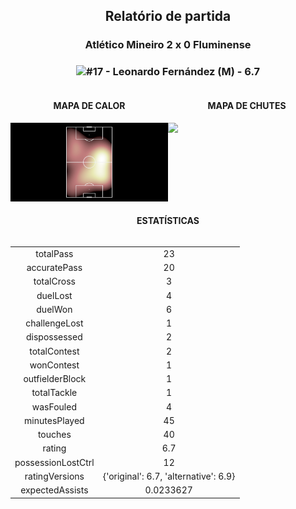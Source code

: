 <h2 style="text-align: center;">Relatório de partida</h3>

<h3 style="text-align: center;">Atlético Mineiro 2 x 0 Fluminense</h3>

<h3 style="text-align: center;"><img src="https://api.sofascore.com/api/v1/player/846411/image">#17 - Leonardo Fernández (M) - 6.7</h3>

<div style="text-align: left; display: grid; grid-template-columns: 1fr 1fr;">
  <div>
    <h4 style="text-align: center;">MAPA DE CALOR</h3>
    <img src=../players/heatmaps/11067499_846411.png>
</div>
  <div>
    <h4 style="text-align: center;">MAPA DE CHUTES</h3>
    <img src=../players/shotmaps/11067499_846411.png>
  </div>
</div>

<h4 style="text-align: center;">ESTATÍSTICAS</h3>
<div style="text-align: center; display: grid; grid-template-columns: 1fr;">
  <div>
    <table>
        <tr>
            <td>totalPass
            </td>
            <td>23
            </td>
        </tr><tr>
            <td>accuratePass
            </td>
            <td>20
            </td>
        </tr><tr>
            <td>totalCross
            </td>
            <td>3
            </td>
        </tr><tr>
            <td>duelLost
            </td>
            <td>4
            </td>
        </tr><tr>
            <td>duelWon
            </td>
            <td>6
            </td>
        </tr><tr>
            <td>challengeLost
            </td>
            <td>1
            </td>
        </tr><tr>
            <td>dispossessed
            </td>
            <td>2
            </td>
        </tr><tr>
            <td>totalContest
            </td>
            <td>2
            </td>
        </tr><tr>
            <td>wonContest
            </td>
            <td>1
            </td>
        </tr><tr>
            <td>outfielderBlock
            </td>
            <td>1
            </td>
        </tr><tr>
            <td>totalTackle
            </td>
            <td>1
            </td>
        </tr><tr>
            <td>wasFouled
            </td>
            <td>4
            </td>
        </tr><tr>
            <td>minutesPlayed
            </td>
            <td>45
            </td>
        </tr><tr>
            <td>touches
            </td>
            <td>40
            </td>
        </tr><tr>
            <td>rating
            </td>
            <td>6.7
            </td>
        </tr><tr>
            <td>possessionLostCtrl
            </td>
            <td>12
            </td>
        </tr><tr>
            <td>ratingVersions
            </td>
            <td>{'original': 6.7, 'alternative': 6.9}
            </td>
        </tr><tr>
            <td>expectedAssists
            </td>
            <td>0.0233627
            </td>
        </tr>
        </table>
</div>